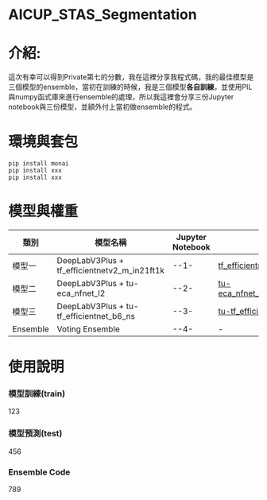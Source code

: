 # AICUP_STAS_Segmentation

# 介紹:
這次有幸可以得到Private第七的分數，我在這裡分享我程式碼，我的最佳模型是三個模型的ensemble，當初在訓練的時候，我是三個模型**各自訓練**，並使用PIL與numpy函式庫來進行ensemble的處理，所以我這裡會分享三份Jupyter notebook與三份模型，並額外付上當初做ensemble的程式。

# 環境與套包

```
pip install monai
pip install xxx
pip install xxx
```

# 模型與權重

類別|模型名稱|Jupyter Notebook|權重檔|
--|--|--|--|
模型一|DeepLabV3Plus + tf_efficientnetv2_m_in21ft1k|--1-|[tf_efficientnetv2_m_in21ft1k.pth](https://drive.google.com/file/d/1R8ez_bH2H5KsshnWdeA4rcYTcUcqbHhD/view?usp=sharing)|
模型二|DeepLabV3Plus + tu-eca_nfnet_l2|--2-|[tu-eca_nfnet_l2_DeepLabV3Plus.pth](https://drive.google.com/file/d/1Cbgkb0SNsghGo8x0SgHgYPR9kAbOJjLA/view?usp=sharing)|
模型三|DeepLabV3Plus + tu-tf_efficientnet_b6_ns|--3-|[tu-tf_efficientnet_b6_ns.pth](https://drive.google.com/file/d/1lkkzq2SbDvxgvNDKGoGMiRDNEZ7399Cm/view?usp=sharing)|
Ensemble|Voting Ensemble|--4-|-|

# 使用說明

### 模型訓練(train)
123

### 模型預測(test)
456

### Ensemble Code
789
